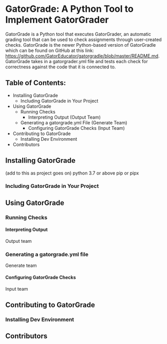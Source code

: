 # GatorGrade: A Python Tool to Implement GatorGrader

GatorGrade is a Python tool that executes GatorGrader, an automatic grading tool that can be used to check assignments through user-created checks. GatorGrade is the newer Python-based version of GatorGradle which can be found on GitHub at this link: https://github.com/GatorEducator/gatorgradle/blob/master/README.md. GatorGrade takes in a gatorgrader.yml file and tests each check for correctness against the code that it is connected to.

## Table of Contents:

- Installing GatorGrade
    - Including GatorGrade in Your Project
- Using GatorGrade
    - Running Checks
        - Interpreting Output (Output Team)
    - Generating a gatorgrade.yml File (Generate Team)
        - Configuring GatorGrade Checks (Input Team)
- Contributing to GatorGrade
    - Installing Dev Environment
- Contributors

## Installing GatorGrade
(add to this as project goes on)
python 3.7 or above
pip or pipx

### Including GatorGrade in Your Project

## Using GatorGrade

### Running Checks

#### Interpreting Output 
Output team

### Generating a gatorgrade.yml file
Generate team

#### Configuring GatorGrade Checks
Input team

## Contributing to GatorGrade

### Installing Dev Environment

## Contributors



